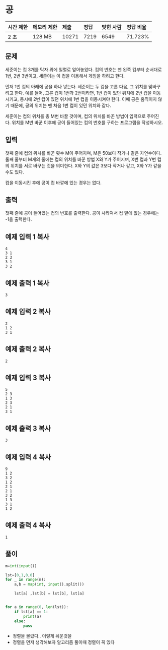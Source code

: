 # 공

| 시간 제한 | 메모리 제한 | 제출  | 정답 | 맞힌 사람 | 정답 비율 |
| :-------- | :---------- | :---- | :--- | :-------- | :-------- |
| 2 초      | 128 MB      | 10271 | 7219 | 6549      | 71.723%   |

## 문제

세준이는 컵 3개를 탁자 위에 일렬로 엎어놓았다. 컵의 번호는 맨 왼쪽 컵부터 순서대로 1번, 2번 3번이고, 세준이는 이 컵을 이용해서 게임을 하려고 한다.

먼저 1번 컵의 아래에 공을 하나 넣는다. 세준이는 두 컵을 고른 다음, 그 위치를 맞바꾸려고 한다. 예를 들어, 고른 컵이 1번과 2번이라면, 1번 컵이 있던 위치에 2번 컵을 이동시키고, 동시에 2번 컵이 있던 위치에 1번 컵을 이동시켜야 한다. 이때 공은 움직이지 않기 때문에, 공의 위치는 맨 처음 1번 컵이 있던 위치와 같다.

세준이는 컵의 위치를 총 M번 바꿀 것이며, 컵의 위치를 바꾼 방법이 입력으로 주어진다. 위치를 M번 바꾼 이후에 공이 들어있는 컵의 번호를 구하는 프로그램을 작성하시오.

## 입력

첫째 줄에 컵의 위치를 바꾼 횟수 M이 주어지며, M은 50보다 작거나 같은 자연수이다. 둘째 줄부터 M개의 줄에는 컵의 위치를 바꾼 방법 X와 Y가 주어지며, X번 컵과 Y번 컵의 위치를 서로 바꾸는 것을 의미한다. X와 Y의 값은 3보다 작거나 같고, X와 Y가 같을 수도 있다.

컵을 이동시킨 후에 공이 컵 바깥에 있는 경우는 없다.

## 출력

첫째 줄에 공이 들어있는 컵의 번호를 출력한다. 공이 사라져서 컵 밑에 없는 경우에는 -1을 출력한다.

## 예제 입력 1 복사

```
4
3 1
2 3
3 1
3 2
```

## 예제 출력 1 복사

```
3
```

## 예제 입력 2 복사

```
2
1 2
3 1
```

## 예제 출력 2 복사

```
2
```

## 예제 입력 3 복사

```
5
2 3
1 3
2 3
2 1
3 1
```

## 예제 출력 3 복사

```
3
```

## 예제 입력 4 복사

```
9
1 2
3 2
1 2
2 1
2 1
3 2
1 3
3 1
1 2
```

## 예제 출력 4 복사

```
1
```

## 풀이

```python
m=int(input())

lst=[0,1,0,0]
for _ in range(m):
    a,b = map(int, input().split())

    lst[a] ,lst[b] = lst[b], lst[a]


for a in range(0, len(lst)):
    if lst[a] == 1:
        print(a)
    else:
        pass

```

- 정렬을 몰랐다.. 이렇게 쉬운것을
- 정렬을 먼저 생각해보자 알고리즘 풀이때 정렬이 꼭 있다